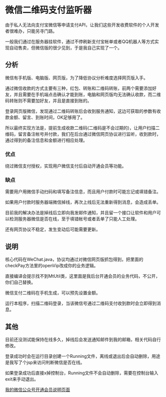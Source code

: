 # 微信二维码支付监听器

由于私人无法向支付宝微信等申请支付API，让我们这些开发收费软件的个人开发者很难办，只能另寻门路。

一般我们通过在服务器挂软件，通过不停刷新支付宝帐单或者QQ机器人等方式实现自动售卖，但微信版的很少见到，于是我自己实现了一个。

## 分析

微信有手机版、电脑版、网页版，为了降低协议分析难度选择网页版入手。

通过微信收款的方式主要有三种，红包、转账和二维码转账，前两个需要添加好友，并且需要在手机端点击确认才能到账，电脑和网页版均无法确认收款，而二维码转账则不需要加好友，并且是直接到账的。

登录网页版微信，发现通过二维码转账后会收到服务通知，这边可获取的参数有收款金额、留言、到账时间，OK足够用了。

所以最终实现方法是，提前生成收款二维码(二维码是不会过期的)，让用户扫描二维码，留言备注帐号并付款，我们在后台通过微信网页协议进行监听，收到款时，通过得到的备注信息和金额进行相应处理。

### 优点

绕过微信支付授权，实现用户微信支付后自动开通会员等功能。

### 缺点

需要用户用微信手动扫码和填写备注信息，而且用户付款时可能忘记或填错备注。

如果用户付款时服务器端微信掉线，再次上线后无法重新得到消息，会造成丢单。

目前我的解决办法是掉线后立即向我发邮件通知，并且留一个接口让软件和用户可以检测服务器微信是否在线，至于填错帐号或者丢单了只能人工处理。

还有网页协议不稳定，发生变动后可能需要更新。

## 说明

核心代码在WeChat.java，协议均通过对微信网页版抓包得到，把里面的checkPay方法里的openVip改成你的业务逻辑。

直接编译会提示找不到MtUtil类，这里面是我后台开通会员的业务代码，不公开，你们自己替换。

微信支付二维码在手机生成，可以预先设置金额。

运行本程序，扫描二维码登录，当该微信号通过二维码支付收到款时会立即得到消息。

## 其他

目前还没测试能保持在线多久，掉线后会发送通知邮件到我的邮箱，相关代码自行修改。

登录成功时会在运行目录创建一个Running文件，离线或退出后会自动删除，用途是我写了个jsp来访问判断微信是否在线。

如果登录成功后直接x掉控制台，Running文件不会自动删除，需要在控制台输入exit来手动退出。

[我的微信公众号开通会员说明页面](https://mp.weixin.qq.com/s/KCvjBr4I2lEMEvy1vlIkQA)
